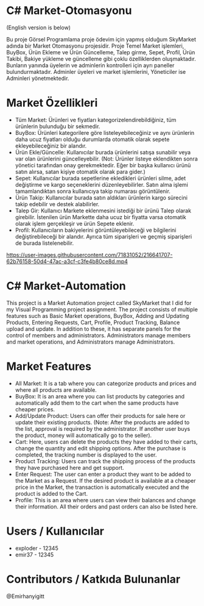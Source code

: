 # C# Market-Otomasyonu
(English version is below)

Bu proje Görsel Programlama proje ödevim için yapmış olduğum SkyMarket adında bir Market Otomasyonu projesidir.
Proje Temel Market işlemleri, BuyBox, Ürün Ekleme ve Ürün Güncelleme, Talep girme, Sepet, Profil, Ürün Takibi, Bakiye yükleme ve güncelleme gibi çoklu özelliklerden oluşmaktadır. Bunların yanında üyelerin ve adminlerin kontrolleri için ayrı paneller bulundurmaktadır. Adminler üyeleri ve market işlemlerini, Yöneticiler ise Adminleri yönetmektedir.

# Market Özellikleri
- Tüm Market: Ürünleri ve fiyatları kategorizelendirebildiğiniz, tüm ürünlerin bulunduğu bir sekmedir.
- BuyBox: Ürünleri kategorilere göre listeleyebileceğiniz ve aynı ürünlerin daha ucuz fiyatları olduğu durumlarda otomatik olarak sepete ekleyebileceğiniz bir alandır.
- Ürün Ekle/Güncelle: Kullanıcılar burada ürünlerini satışa sunabilir veya var olan ürünlerini güncelleyebilir. (Not: Ürünler listeye eklendikten sonra yönetici tarafından onay gerekmektedir. Eğer bir başka kullanıcı ürünü satın alırsa, satan kişiye otomatik olarak para gider.)
- Sepet: Kullanıcılar burada sepetlerine ekledikleri ürünleri silme, adet değiştirme ve kargo seçeneklerini düzenleyebilirler. Satın alma işlemi tamamlandıktan sonra kullanıcıya takip numarası görüntülenir.
- Ürün Takip: Kullanıcılar burada satın aldıkları ürünlerin kargo sürecini takip edebilir ve destek alabilirler.
- Talep Gir: Kullanıcı Markete eklenmesini istediği bir ürünü Talep olarak girebilir. İstenilen ürün Markette daha ucuz bir fiyatta varsa otomatik olarak işlem gerçekleşir ve ürün Sepete eklenir.
- Profil: Kullanıcıların bakiyelerini görüntüleyebileceği ve bilgilerini değiştirebileceği bir alandır. Ayrıca tüm siparişleri ve geçmiş siparişleri de burada listelenebilir.

https://user-images.githubusercontent.com/71831052/216641707-62b76158-50d4-47ac-a3cf-c3fe4b80ce8d.mp4

# C# Market-Automation

This project is a Market Automation project called SkyMarket that I did for my Visual Programming project assignment.
The project consists of multiple features such as Basic Market operations, BuyBox, Adding and Updating Products, Entering Requests, Cart, Profile, Product Tracking, Balance upload and update. In addition to these, it has separate panels for the control of members and administrators. Administrators manage members and market operations, and Administrators manage Administrators.

# Market Features
- All Market: It is a tab where you can categorize products and prices and where all products are available.
- BuyBox: It is an area where you can list products by categories and automatically add them to the cart when the same products have cheaper prices.
- Add/Update Product: Users can offer their products for sale here or update their existing products. (Note: After the products are added to the list, approval is required by the administrator. If another user buys the product, money will automatically go to the seller).
- Cart: Here, users can delete the products they have added to their carts, change the quantity and edit shipping options. After the purchase is completed, the tracking number is displayed to the user.
- Product Tracking: Users can track the shipping process of the products they have purchased here and get support.
- Enter Request: The user can enter a product they want to be added to the Market as a Request. If the desired product is available at a cheaper price in the Market, the transaction is automatically executed and the product is added to the Cart.
- Profile: This is an area where users can view their balances and change their information. All their orders and past orders can also be listed here.

# Users / Kullanıcılar
- exploder - 12345
- emir37 - 12345

# Contributors / Katkıda Bulunanlar
@Emirhanyigitt

